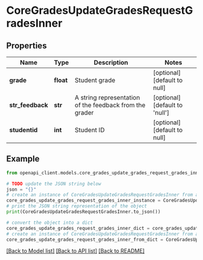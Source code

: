 # CoreGradesUpdateGradesRequestGradesInner


## Properties

Name | Type | Description | Notes
------------ | ------------- | ------------- | -------------
**grade** | **float** | Student grade | [optional] [default to null]
**str_feedback** | **str** | A string representation of the feedback from the grader | [optional] [default to 'null']
**studentid** | **int** | Student ID | [optional] [default to null]

## Example

```python
from openapi_client.models.core_grades_update_grades_request_grades_inner import CoreGradesUpdateGradesRequestGradesInner

# TODO update the JSON string below
json = "{}"
# create an instance of CoreGradesUpdateGradesRequestGradesInner from a JSON string
core_grades_update_grades_request_grades_inner_instance = CoreGradesUpdateGradesRequestGradesInner.from_json(json)
# print the JSON string representation of the object
print(CoreGradesUpdateGradesRequestGradesInner.to_json())

# convert the object into a dict
core_grades_update_grades_request_grades_inner_dict = core_grades_update_grades_request_grades_inner_instance.to_dict()
# create an instance of CoreGradesUpdateGradesRequestGradesInner from a dict
core_grades_update_grades_request_grades_inner_from_dict = CoreGradesUpdateGradesRequestGradesInner.from_dict(core_grades_update_grades_request_grades_inner_dict)
```
[[Back to Model list]](../README.md#documentation-for-models) [[Back to API list]](../README.md#documentation-for-api-endpoints) [[Back to README]](../README.md)


